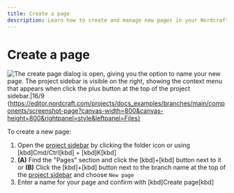 ```yaml
---
title: Create a page
description: Learn how to create and manage new pages in your Nordcraft project by using the project sidebar and some handy keyboard shortcuts.
---
```


# Create a page

![The create page dialog is open, giving you the option to name your new page. The project sidebar is visible on the right, showing the context menu that appears when click the plus button at the top of the project sidebar.|16/9](create-a-page.webp 'Create a page'){https://editor.nordcraft.com/projects/docs_examples/branches/main/components/screenshot-page?canvas-width=800&canvas-height=800&rightpanel=style&leftpanel=Files}

To create a new page:

1. Open the [project sidebar](/the-editor/project-sidebar) by clicking the folder icon or using [kbd]Cmd/Ctrl[kbd] + [kbd]K[kbd]
2. **(A)** Find the "Pages" section and click the [kbd]+[kbd] button next to it or
   **(B)** Click the [kbd]+[kbd] button next to the branch name at the top of the [project sidebar](/the-editor/project-sidebar) and choose `New page`
3. Enter a name for your page and confirm with [kbd]Create page[kbd]
